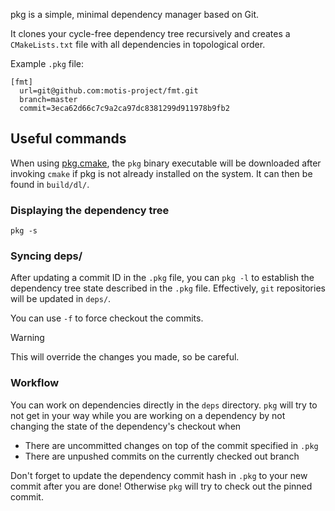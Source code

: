 pkg is a simple, minimal dependency manager based on Git.

It clones your cycle-free dependency tree recursively and creates a `CMakeLists.txt` file with all dependencies in topological order.

Example `.pkg` file:

    [fmt]
      url=git@github.com:motis-project/fmt.git
      branch=master
      commit=3eca62d66c7c9a2ca97dc8381299d911978b9fb2

## Useful commands

When using [pkg.cmake](https://github.com/motis-project/motis/blob/master/cmake/pkg.cmake), the `pkg` binary executable
will be downloaded after invoking `cmake` if pkg is not already installed on the system. It can then be found in `build/dl/`.

### Displaying the dependency tree

    pkg -s

### Syncing deps/

After updating a commit ID in the `.pkg` file,
you can `pkg -l` to establish the dependency tree state described in the `.pkg` file.
Effectively, `git` repositories will be updated in `deps/`.

You can use `-f` to force checkout the commits.

> [!WARNING]
> This will override the changes you made, so be careful.

### Workflow

You can work on dependencies directly in the `deps` directory.
`pkg` will try to not get in your way while you are working on a dependency
by not changing the state of the dependency's checkout when

 * There are uncommitted changes on top of the commit specified in `.pkg`
 * There are unpushed commits on the currently checked out branch

Don't forget to update the dependency commit hash in `.pkg` to your new commit after you are done!
Otherwise `pkg` will try to check out the pinned commit.
